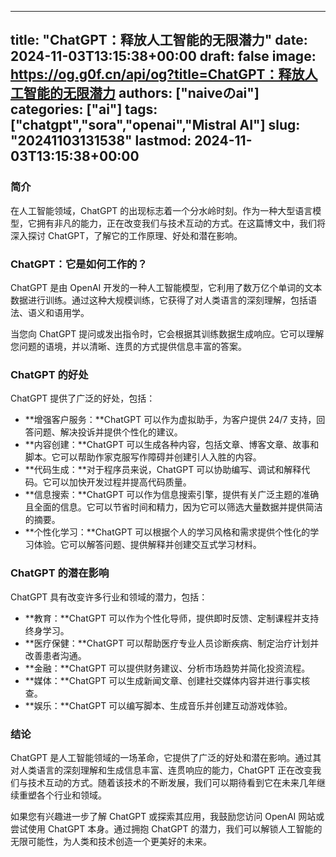 
---
title: "ChatGPT：释放人工智能的无限潜力"
date: 2024-11-03T13:15:38+00:00
draft: false
image: https://og.g0f.cn/api/og?title=ChatGPT：释放人工智能的无限潜力
authors: ["naiveのai"]
categories: ["ai"]
tags: ["chatgpt","sora","openai","Mistral AI"]
slug: "20241103131538"
lastmod: 2024-11-03T13:15:38+00:00
---
### 简介

在人工智能领域，ChatGPT 的出现标志着一个分水岭时刻。作为一种大型语言模型，它拥有非凡的能力，正在改变我们与技术互动的方式。在这篇博文中，我们将深入探讨 ChatGPT，了解它的工作原理、好处和潜在影响。

### ChatGPT：它是如何工作的？

ChatGPT 是由 OpenAI 开发的一种人工智能模型，它利用了数万亿个单词的文本数据进行训练。通过这种大规模训练，它获得了对人类语言的深刻理解，包括语法、语义和语用学。

当您向 ChatGPT 提问或发出指令时，它会根据其训练数据生成响应。它可以理解您问题的语境，并以清晰、连贯的方式提供信息丰富的答案。

### ChatGPT 的好处

ChatGPT 提供了广泛的好处，包括：

- **增强客户服务：**ChatGPT 可以作为虚拟助手，为客户提供 24/7 支持，回答问题、解决投诉并提供个性化的建议。
- **内容创建：**ChatGPT 可以生成各种内容，包括文章、博客文章、故事和脚本。它可以帮助作家克服写作障碍并创建引人入胜的内容。
- **代码生成：**对于程序员来说，ChatGPT 可以协助编写、调试和解释代码。它可以加快开发过程并提高代码质量。
- **信息搜索：**ChatGPT 可以作为信息搜索引擎，提供有关广泛主题的准确且全面的信息。它可以节省时间和精力，因为它可以筛选大量数据并提供简洁的摘要。
- **个性化学习：**ChatGPT 可以根据个人的学习风格和需求提供个性化的学习体验。它可以解答问题、提供解释并创建交互式学习材料。

### ChatGPT 的潜在影响

ChatGPT 具有改变许多行业和领域的潜力，包括：

- **教育：**ChatGPT 可以作为个性化导师，提供即时反馈、定制课程并支持终身学习。
- **医疗保健：**ChatGPT 可以帮助医疗专业人员诊断疾病、制定治疗计划并改善患者沟通。
- **金融：**ChatGPT 可以提供财务建议、分析市场趋势并简化投资流程。
- **媒体：**ChatGPT 可以生成新闻文章、创建社交媒体内容并进行事实核查。
- **娱乐：**ChatGPT 可以编写脚本、生成音乐并创建互动游戏体验。

### 结论

ChatGPT 是人工智能领域的一场革命，它提供了广泛的好处和潜在影响。通过其对人类语言的深刻理解和生成信息丰富、连贯响应的能力，ChatGPT 正在改变我们与技术互动的方式。随着该技术的不断发展，我们可以期待看到它在未来几年继续重塑各个行业和领域。

如果您有兴趣进一步了解 ChatGPT 或探索其应用，我鼓励您访问 OpenAI 网站或尝试使用 ChatGPT 本身。通过拥抱 ChatGPT 的潜力，我们可以解锁人工智能的无限可能性，为人类和技术创造一个更美好的未来。